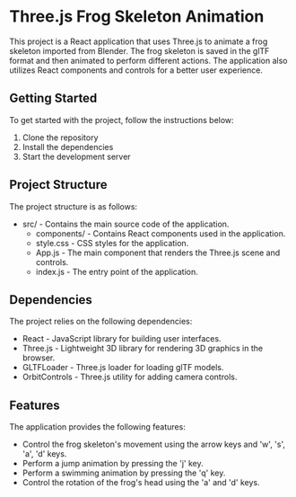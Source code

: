 # Three.js Frog Skeleton Animation
This project is a React application that uses Three.js to animate a frog skeleton imported from Blender. The frog skeleton is saved in the glTF format and then animated to perform different actions. The application also utilizes React components and controls for a better user experience.

## Getting Started
To get started with the project, follow the instructions below:

1. Clone the repository
2. Install the dependencies
3. Start the development server

## Project Structure
The project structure is as follows:

* src/ - Contains the main source code of the application.
    * components/ - Contains React components used in the application.
    * style.css - CSS styles for the application.
    * App.js - The main component that renders the Three.js scene and controls.
    * index.js - The entry point of the application.
## Dependencies
The project relies on the following dependencies:

* React - JavaScript library for building user interfaces.
* Three.js - Lightweight 3D library for rendering 3D graphics in the browser.
* GLTFLoader - Three.js loader for loading glTF models.
* OrbitControls - Three.js utility for adding camera controls.
## Features
The application provides the following features:

* Control the frog skeleton's movement using the arrow keys and 'w', 's', 'a', 'd' keys.
* Perform a jump animation by pressing the 'j' key.
* Perform a swimming animation by pressing the 'q' key.
* Control the rotation of the frog's head using the 'a' and 'd' keys.
